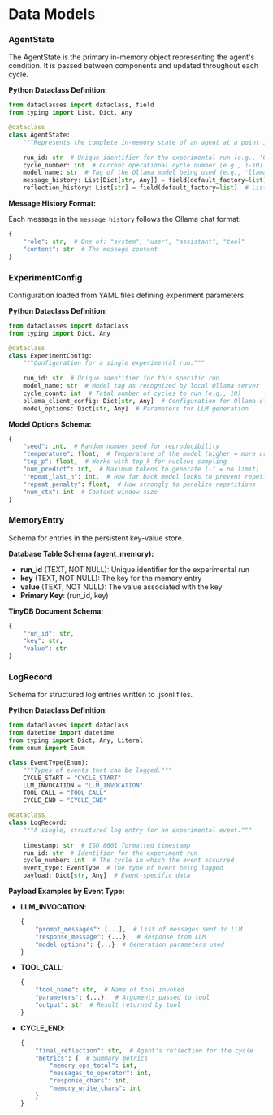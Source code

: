 # Data Models

### AgentState

The AgentState is the primary in-memory object representing the agent's condition. It is passed between components and updated throughout each cycle.

**Python Dataclass Definition:**

```python
from dataclasses import dataclass, field
from typing import List, Dict, Any

@dataclass
class AgentState:
    """Represents the complete in-memory state of an agent at a point in time."""
    
    run_id: str  # Unique identifier for the experimental run (e.g., 'GPT5-A')
    cycle_number: int  # Current operational cycle number (e.g., 1-10)
    model_name: str  # Tag of the Ollama model being used (e.g., 'llama3:latest')
    message_history: List[Dict[str, Any]] = field(default_factory=list)  # Ordered list of all messages
    reflection_history: List[str] = field(default_factory=list)  # List of final reflection strings
```

**Message History Format:**

Each message in the `message_history` follows the Ollama chat format:

```python
{
    "role": str,  # One of: "system", "user", "assistant", "tool"
    "content": str  # The message content
}
```

### ExperimentConfig

Configuration loaded from YAML files defining experiment parameters.

**Python Dataclass Definition:**

```python
from dataclasses import dataclass
from typing import Dict, Any

@dataclass
class ExperimentConfig:
    """Configuration for a single experimental run."""
    
    run_id: str  # Unique identifier for this specific run
    model_name: str  # Model tag as recognized by local Ollama server
    cycle_count: int  # Total number of cycles to run (e.g., 10)
    ollama_client_config: Dict[str, Any]  # Configuration for Ollama client
    model_options: Dict[str, Any]  # Parameters for LLM generation
```

**Model Options Schema:**

```python
{
    "seed": int,  # Random number seed for reproducibility
    "temperature": float,  # Temperature of the model (higher = more creative)
    "top_p": float,  # Works with top_k for nucleus sampling
    "num_predict": int,  # Maximum tokens to generate (-1 = no limit)
    "repeat_last_n": int,  # How far back model looks to prevent repetition
    "repeat_penalty": float,  # How strongly to penalize repetitions
    "num_ctx": int  # Context window size
}
```

### MemoryEntry

Schema for entries in the persistent key-value store.

**Database Table Schema (agent_memory):**

- **run_id** (TEXT, NOT NULL): Unique identifier for the experimental run
- **key** (TEXT, NOT NULL): The key for the memory entry
- **value** (TEXT, NOT NULL): The value associated with the key
- **Primary Key**: (run_id, key)

**TinyDB Document Schema:**

```python
{
    "run_id": str,
    "key": str,
    "value": str
}
```

### LogRecord

Schema for structured log entries written to .jsonl files.

**Python Dataclass Definition:**

```python
from dataclasses import dataclass
from datetime import datetime
from typing import Dict, Any, Literal
from enum import Enum

class EventType(Enum):
    """Types of events that can be logged."""
    CYCLE_START = "CYCLE_START"
    LLM_INVOCATION = "LLM_INVOCATION"
    TOOL_CALL = "TOOL_CALL"
    CYCLE_END = "CYCLE_END"

@dataclass
class LogRecord:
    """A single, structured log entry for an experimental event."""
    
    timestamp: str  # ISO 8601 formatted timestamp
    run_id: str  # Identifier for the experiment run
    cycle_number: int  # The cycle in which the event occurred
    event_type: EventType  # The type of event being logged
    payload: Dict[str, Any]  # Event-specific data
```

**Payload Examples by Event Type:**

- **LLM_INVOCATION**: 
  ```python
  {
      "prompt_messages": [...],  # List of messages sent to LLM
      "response_message": {...},  # Response from LLM
      "model_options": {...}  # Generation parameters used
  }
  ```

- **TOOL_CALL**: 
  ```python
  {
      "tool_name": str,  # Name of tool invoked
      "parameters": {...},  # Arguments passed to tool
      "output": str  # Result returned by tool
  }
  ```

- **CYCLE_END**: 
  ```python
  {
      "final_reflection": str,  # Agent's reflection for the cycle
      "metrics": {  # Summary metrics
          "memory_ops_total": int,
          "messages_to_operator": int,
          "response_chars": int,
          "memory_write_chars": int
      }
  }
  ```
